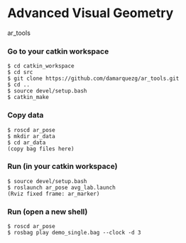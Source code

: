 # Advanced Visual Geometry
ar_tools

### Go to your catkin workspace
```
$ cd catkin_workspace
$ cd src
$ git clone https://github.com/damarquezg/ar_tools.git
$ cd ..
$ source devel/setup.bash
$ catkin_make
```
### Copy data
```
$ roscd ar_pose
$ mkdir ar_data
$ cd ar_data
(copy bag files here)
```
### Run (in your catkin workspace)
```
$ source devel/setup.bash
$ roslaunch ar_pose avg_lab.launch
(Rviz fixed frame: ar_marker)
```
### Run (open a new shell)
```
$ roscd ar_pose
$ rosbag play demo_single.bag --clock -d 3
